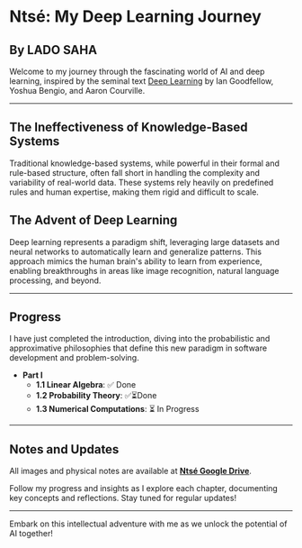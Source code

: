 # **Ntsé**: My Deep Learning Journey

## By LADO SAHA

Welcome to my journey through the fascinating world of AI and deep learning, inspired by the seminal text [Deep Learning](https://www.deeplearningbook.org/) by Ian Goodfellow, Yoshua Bengio, and Aaron Courville.

---

## The Ineffectiveness of Knowledge-Based Systems

Traditional knowledge-based systems, while powerful in their formal and rule-based structure, often fall short in handling the complexity and variability of real-world data. These systems rely heavily on predefined rules and human expertise, making them rigid and difficult to scale.

## The Advent of Deep Learning

Deep learning represents a paradigm shift, leveraging large datasets and neural networks to automatically learn and generalize patterns. This approach mimics the human brain's ability to learn from experience, enabling breakthroughs in areas like image recognition, natural language processing, and beyond.

---

## Progress

I have just completed the introduction, diving into the probabilistic and approximative philosophies that define this new paradigm in software development and problem-solving.

- **Part I**
  - **1.1 Linear Algebra**: ✅ Done
  - **1.2 Probability Theory**: ✅⏳Done
  - **1.3 Numerical Computations**: ⏳ In Progress

---

## Notes and Updates

All images and physical notes are available at **[Ntsé Google Drive](https://drive.google.com/drive/folders/1pnCg3R5GiPWFaY6WNpoUsNZp-WSnAI1n?usp=sharing)**.

Follow my progress and insights as I explore each chapter, documenting key concepts and reflections. Stay tuned for regular updates!

---

Embark on this intellectual adventure with me as we unlock the potential of AI together!
